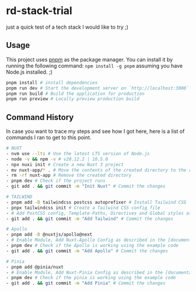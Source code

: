 # rd-stack-trial
just a quick test of a tech stack I would like to try ;)

## Usage
This project uses [pnpm](https://pnpm.io/) as the package manager. You can install it by running the following command:
`npm install -g pnpm` assuming you have Node.js installed. ;)

```bash
pnpm install # install dependencies
pnpm run dev # Start the development server on `http://localhost:3000`
pnpm run build # Build the application for production
pnpm run preview # Locally preview production build
```
## Command History
In case you want to trace my steps and see how I got here, here is a list of commands I ran to get to this point.

```bash
# NUXT
- nvm use --lts # Use the latest LTS version of Node.js
- node -v && npm -v # v20.12.2 | 10.5.0
- npx nuxi init # Create a new Nuxt 3 project
- mv nuxt-app/* . # Move the contents of the created directory to the root
- rm -rf nuxt-app # Remove the created directory
- pnpm dev # Check if the project runs
- git add . && git commit -m "Init Nuxt" # Commit the changes

# TAILWIND
- pnpm add -D tailwindcss postcss autoprefixer # Install Tailwind CSS
- pnpx tailwindcss init # Create a Tailwind CSS config file
- # Add PostCSS config, Template-Paths, Directives and Global styles as described in the [documentation](https://tailwindcss.com/docs/guides/nuxtjs)
- git add . && git commit -m "Add Tailwind" # Commit the changes

# Apollo
- pnpm add -D @nuxtjs/apollo@next
- # Enable Module, Add Nuxt-Apollo Config as described in the [documentation](https://apollo.vuejs.org/guide/apollo/)
- pnpm dev # Check if the Apollo is working using the example code
- git add . && git commit -m "Add Apollo" # Commit the changes

# Pinia
- pnpm add @pinia/nuxt
- # Enable Module, Add Nuxt-Pinia Config as described in the [documentation](https://pinia.vuejs.org/ssr/nuxt.html)
- pnpm dev # Check if the pinia is working using the example code
- git add . && git commit -m "Add Pinia" # Commit the changes
```
